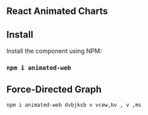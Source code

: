 ## React Animated Charts

## Install

Install the component using NPM:

### `npm i animated-web`


## Force-Directed Graph

`npm i animated-web
dvbjksb v
vcew,bv ,
v ,ms`
